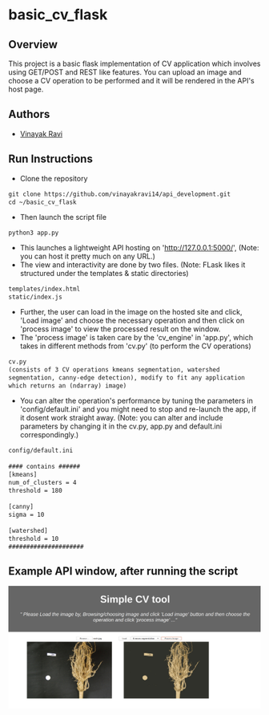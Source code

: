# basic_cv_flask

## Overview
This project is a basic flask implementation of CV application which involves using GET/POST and REST like features. You can upload an image and choose a CV operation to be performed and it will be rendered in the API's host page. 

## Authors

- [Vinayak Ravi](https://github.com/vinayakravi14)


## Run Instructions

- Clone the repository 
```
git clone https://github.com/vinayakravi14/api_development.git
cd ~/basic_cv_flask
```

- Then launch the script file 
```
python3 app.py
```
- This launches a lightweight API hosting on 'http://127.0.0.1:5000/', (Note: you can host it pretty much on any URL.)
- The view and interactivity are done by two files. (Note: FLask likes it structured under the templates & static directories)
```
templates/index.html
static/index.js
``` 
- Further, the user can load in the image on the hosted site and click, 'Load image' and  choose the necessary operation and then click on 'process image' to view the processed result on the window. 
- The 'process image' is taken care by the 'cv_engine' in 'app.py', which takes in different methods from 'cv.py' (to perform the CV operations)
```
cv.py
(consists of 3 CV operations kmeans segmentation, watershed segmentation, canny-edge detection), modify to fit any application which returns an (ndarray) image)
```
- You can alter the operation's performance by tuning the parameters in 'config/default.ini' and you might need to stop and re-launch the app, if it dosent work straight away. (Note: you can alter and include parameters by changing it in the cv.py, app.py and default.ini correspondingly.)

```
config/default.ini

#### contains ######
[kmeans]
num_of_clusters = 4
threshold = 180

[canny]
sigma = 10

[watershed]
threshold = 10
#####################
```


## Example API window, after running the script


<img src="https://github.com/vinayakravi14/api_development/blob/main/basic_cv_flask/sample_output/sample.png" alt="sample_output"/>
